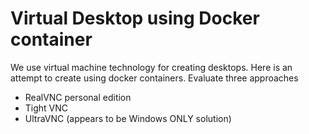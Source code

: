 # Virtual Desktop using Docker container 

We use virtual machine technology for creating desktops. Here is an attempt to create using docker containers. Evaluate three approaches

* RealVNC personal edition 
* Tight VNC
* UltraVNC (appears to be Windows ONLY solution) 
